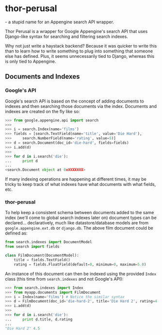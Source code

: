 # thor-perusal
\- a stupid name for an Appengine search API wrapper.

Thor Perusal is a wrapper for Google Appengine's search API that uses Django-like syntax for searching and filtering search indexes.

Why not just write a haystack backend? Because it was quicker to write this than to learn how to write something to plug into something that someone else has defined. Plus, it seems unnecessarily tied to Django, whereas this is only tied to Appengine.

## Documents and Indexes

### Google's API

Google's search API is based on the concept of adding documents to indexes and then searching those documents via the index. Documents and indexes are created on the fly like so:

```python
>>> from google.appengine.api import search
>>>
>>> i = search.Index(name='films')
>>> fields = [search.TextField(name='title', value='Die Hard'),
>>>     search.NumberField(name='rating', value=5)]
>>> d = search.Document(doc_id='die-hard', fields=fields)
>>> i.add(d)
>>>
>>> for d in i.search('die'):
...     print d
...
<search.Document object at 0xXXXXXXX>
```

If many indexing operations are happening at different times, it may be tricky to keep track of what indexes have what documents with what fields, etc.

### thor-perusal

To help keep a consistent schema between documents added to the same index (we'll come to global search indexes later on) document types can be declared... declaratively, much like datastore/database models are from `google.appengine.ext.db` or `django.db`. The above film document could be defined as:

```python
from search.indexes import DocumentModel
from search import fields

class FilmDocument(DocumentModel):
    title = fields.TextField()
    rating = fields.FloatField(default=0, minimum=0, maximum=5.0)
```

An instance of this document can then be indexed using the provided `Index` class (this time from `search.indexes` and not Google's API):

```python
>>> from search.indexes import Index
>>> from myapp.documents import FilmDocument
>>> i = Index(name='films') # Notice the similar syntax
>>> d = FilmDocument(doc_id='die-hard-2', title='Die Hard 2', rating=4.5)
>>> i.add(d)
>>>
>>> for d in i.search('die'):
...     print d.title, d.rating
...
"Die Hard 2" 4.5
```
